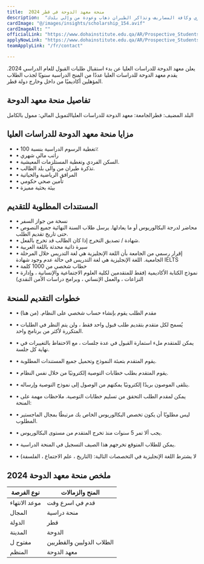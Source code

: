 ```yaml
---
title:  منحة معهد الدوحة في قطر 2024 
description:  "قدم الآن في منحة معهد الدوحة الممولة بالكامل في قطر براتب شهري وكافة المصاريف وتذاكر الطيران ذهاب وعودة من وإلي بلدك." 
cardImage: "@/images/insights/scholarship_154.avif" 
cardImageAlt: "" 
officialLink: "https://www.dohainstitute.edu.qa/AR/Prospective_Students/Admissions/Pages/scholorships_new.aspx" 
applyNowLink: "https://www.dohainstitute.edu.qa/AR/Prospective_Students/Registration/Pages/registration.aspx" 
teamApplyLink: "/fr/contact"

---
```


يعلن معهد الدوحة للدراسات العليا عن بدء استقبال طلبات القبول للعام الدراسي 2024. يقدم معهد الدوحة للدراسات العليا عددًا من المنح الدراسية سنويًا لجذب الطلاب المؤهلين أكاديميًا من داخل وخارج دولة قطر.

## تفاصيل منحة معهد الدوحة

البلد المضيف: قطرالجامعة: معهد الدوحة للدراسات العلياالتمويل المالي: ممول بالكامل

## مزايا منحة معهد الدوحة للدراسات العليا

- • تغطية الرسوم الدراسية بنسبة 100٪
- • راتب مالي شهري
- • السكن الفردي وتغطية المستلزمات المعيشية.
- • تذكرة طيران من والى بلد الطالب.
- • المرافق الرياضية والحياتية
- • تأمين صحي حكومي
- • بيئة بحثية مميزة

## المستندات المطلوبة للتقديم

- • نسخة من جواز السفر
- • محاضر لدرجة البكالوريوس أو ما يعادلها. يرسل طلاب السنة النهائية جميع النصوص حتى تاريخ تقديم الطلب.
- • شهادة / تصديق التخرج إذا كان الطالب قد تخرج بالفعل.
- • سيرة ذاتية محدثة باللغة العربية
- • إقرار رسمي من الجامعة بأن اللغة الإنجليزية هي لغة التدريس خلال المرحلة الجامعية. اللغة الإنجليزية هي لغة التدريس في حالة عدم وجود شهادة IELTS
- • خطاب شخصي من 1000 كلمة
- • نموذج الكتابة الأكاديمية (فقط للمتقدمين لكلية العلوم الاجتماعية والإنسانية ، وإدارة النزاعات ، والعمل الإنساني ، وبرامج دراسات الأمن النقدي)

## خطوات التقديم للمنحة

- • مقدم الطلب يقوم بإنشاء حساب شخصي على النظام. (من هنا)
- • يُسمح لكل متقدم بتقديم طلب قبول واحد فقط ، ولن يتم النظر في الطلبات المتكررة لأكثر من برنامج واحد.
- • يمكن للمتقدم ملء استمارة القبول في عدة جلسات ، مع الاحتفاظ بالتغييرات في نهاية كل جلسة.
- • يقوم المتقدم بتعبئة النموذج وتحميل جميع المستندات المطلوبة.
- • يقوم المتقدم بطلب خطابات التوصية إلكترونيًا من خلال نفس النظام.
- • يتلقى الموصون بريدًا إلكترونيًا يمكنهم من الوصول إلى نموذج التوصية وإرساله.
- • يمكن لمقدم الطلب التحقق من تسليم خطابات التوصية. ملاحظات مهمة على المنحة:

- • ليس مطلوبًا أن يكون تخصص البكالوريوس الخاص بك مرتبطًا بمجال الماجستير المطلوب.
- • يجب ألا تمر 5 سنوات منذ تخرج المتقدم من مستوى البكالوريوس.
- • يمكن للطلاب المتوقع تخرجهم هذا الصيف التسجيل في المنحة الدراسية.
- • لا يشترط اللغة الإنجليزية في التخصصات التالية: (التاريخ ، علم الاجتماع ، الفلسفة)

## ملخص منحة معهد الدوحة 2024

| نوع الفرصة | المنح والزمالات |
| --- | --- |
| موعد الانتهاء | قدم في اسرع وقت |
| المجال | منحة دراسية |
| الدولة | قطر |
| المدينة | الدوحة |
| مفتوح ل | الطلاب الدوليين والقطريين |
| المنظم | معهد الدوحة |



